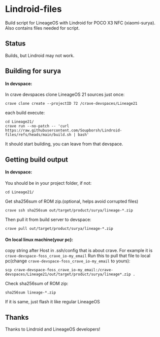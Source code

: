 # Lindroid-files

Build script for LineageOS with Lindroid for POCO X3 NFC (xiaomi-surya). Also contains files needed for script.

## Status

Builds, but Lindroid may not work.

## Building for surya

#### In devspace:

In crave devspaces clone LineageOS 21 sources just once:

    crave clone create --projectID 72 /crave-devspaces/Lineage21

each build execute:

    cd Lineage21/
    crave run --no-patch -- 'curl https://raw.githubusercontent.com/Soupborsh/Lindroid-files/refs/heads/main/build.sh | bash'
It should start building, you can leave from that devspace.

## Getting build output

#### In devspace:

You should be in your project folder, if not:

	cd Lineage21/

Get sha256sum of ROM zip.(optional, helps avoid corrupted files)

	crave ssh sha256sum out/target/product/surya/lineage-*.zip
Then pull it from build server to devspace:

    crave pull out/target/product/surya/lineage-*.zip


#### On local linux machine(your pc):

copy string after Host in .ssh/config that is about crave.
For example it is `crave-devspace-foss_crave_io-my_email`
Run this to pull that file to local pc(change `crave-devspace-foss_crave_io-my_email` to yours):

    scp crave-devspace-foss_crave_io-my_email:/crave-devspaces/Lineage21/out/target/product/surya/lineage*.zip .

Check sha256sum of ROM zip:

	sha256sum lineage-*.zip

If it is same, just flash it like regular LineageOS

## Thanks

Thanks to Lindroid and LineageOS developers!
